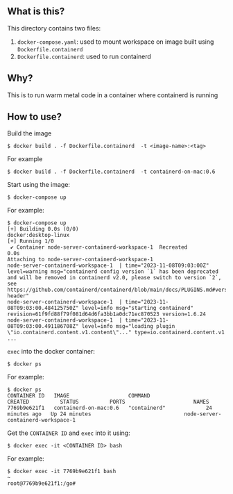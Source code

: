## What is this?
This directory contains two files:
1. `docker-compose.yaml`: used to mount workspace on image built using `Dockerfile.containerd`
2. `Dockerfile.containerd`: used to run containerd

## Why?
This is to run warm metal code in a container where containerd is running

## How to use?
Build the image
```shell
$ docker build . -f Dockerfile.containerd  -t <image-name>:<tag>
```
For example
```shell
$ docker build . -f Dockerfile.containerd  -t containerd-on-mac:0.6
```

Start using the image:
```
$ docker-compose up
```

For example:
```shell
$ docker-compose up
[+] Building 0.0s (0/0)                                                                                                              docker:desktop-linux
[+] Running 1/0
 ✔ Container node-server-containerd-workspace-1  Recreated                                                                                           0.0s
Attaching to node-server-containerd-workspace-1
node-server-containerd-workspace-1  | time="2023-11-08T09:03:00Z" level=warning msg="containerd config version `1` has been deprecated and will be removed in containerd v2.0, please switch to version `2`, see https://github.com/containerd/containerd/blob/main/docs/PLUGINS.md#version-header"
node-server-containerd-workspace-1  | time="2023-11-08T09:03:00.484125750Z" level=info msg="starting containerd" revision=61f9fd88f79f081d64d6fa3bb1a0dc71ec870523 version=1.6.24
node-server-containerd-workspace-1  | time="2023-11-08T09:03:00.491186708Z" level=info msg="loading plugin \"io.containerd.content.v1.content\"..." type=io.containerd.content.v1
...
```

`exec` into the docker container:
```
$ docker ps
```
For example:
```shell
$ docker ps
CONTAINER ID   IMAGE                   COMMAND                  CREATED          STATUS          PORTS                      NAMES
7769b9e621f1   containerd-on-mac:0.6   "containerd"             24 minutes ago   Up 24 minutes                              node-server-containerd-workspace-1
```

Get the `CONTAINER ID` and `exec` into it using:
```shell
$ docker exec -it <CONTAINER ID> bash
```
For example:
```shell
$ docker exec -it 7769b9e621f1 bash                                                                                    ~
root@7769b9e621f1:/go#
```
